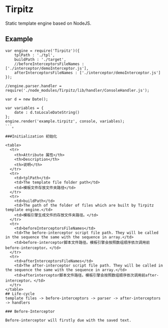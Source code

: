 # Tirpitz
Static template engine based on NodeJS.

## Example
```
var engine = require('Tirpitz')({
	tplPath : './tpl',
	buildPath : './target',
	//beforeInterceptorsFileNames : ['./interceptor/demoInterceptor.js'],
	afterInterceptorsFileNames : ['./interceptor/demoInterceptor.js']
});

//engine.parser.handler = require('./node_modules/Tirpitz/lib/handler/ConsoleHandler.js');

var d = new Date();

var variables = {
	date : d.toLocaleDateString()
};
engine.render('example.tirpitz', console, variables);
```。

###Initialization 初始化

<table>
  <tr>
    <th>Attribute 属性</th>
    <th>Description</th>
    <th>说明</th>
  </tr>
  <tr>
    <td>tplPath</td>
    <td>The template file folder path</td>
    <td>模板文件存放文件夹路径</td>
  </tr>
  <tr>
    <td>buildPath</td>
    <td>The path of the folder of files which are built by Tirpitz template engine.</td>
    <td>模板引擎生成文件的存放文件夹路径。</td>
  </tr>
  <tr>
  	<td>beforeInterceptorsFileNames</td>
  	<td>The before-interceptor script file path. They will be called in the sequence the same with the sequence in array.</td>
  	<td>before-interceptor脚本文件路径。模板引擎会按照数组顺序依次调用前before-interceptor。</td>
  </tr>
  <tr>
  	<td>afterInterceptorsFileNames</td>
  	<td>The after-interceptor script file path. They will be called in the sequence the same with the sequence in array.</td>
  	<td>afterinterceptor脚本文件路径。模板引擎会按照数组顺序依次调用前after-interceptor。</td>
  </tr>
</table>
## Life-cycle
template files -> before-interceptors -> parser -> after-interceptors -> handlers

### Before-Interceptor 

Before-interceptor will firstly due with the saved text.
